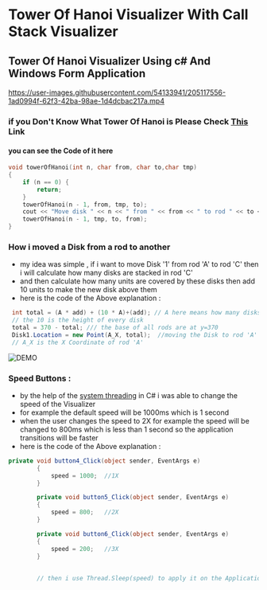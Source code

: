 # Tower Of Hanoi Visualizer With Call Stack Visualizer
## Tower Of Hanoi Visualizer Using c# And Windows Form Application 





https://user-images.githubusercontent.com/54133941/205117556-1ad0994f-62f3-42ba-98ae-1d4dcbac217a.mp4





### if you Don't Know What Tower Of Hanoi is Please Check [This ](https://en.wikipedia.org/wiki/Tower_of_Hanoi) Link

#### you can see the Code of it here 
```cpp
void towerOfHanoi(int n, char from, char to,char tmp)
{
    if (n == 0) {
        return;
    }
    towerOfHanoi(n - 1, from, tmp, to);
    cout << "Move disk " << n << " from " << from << " to rod " << to << "\n";
    towerOfHanoi(n - 1, tmp, to, from);
}
```
### How i moved a Disk from a rod to another
- my idea was simple , if i want to move Disk '1' from rod 'A' to rod 'C' then i will calculate how many disks are stacked in rod 'C'
- and then calculate how many units are covered by these disks then add 10 units to make the new disk above them 
- here is the code of the Above explanation :
```cs
 int total = (A * add) + (10 * A)+(add); // A here means how many disks in rod 'A' , add is the amount of space between the disks
 // the 10 is the height of every disk
 total = 370 - total; /// the base of all rods are at y=370
 Disk1.Location = new Point(A_X, total);  //moving the Disk to rod 'A'
 // A_X is the X Coordinate of rod 'A'
``` 
![DEMO](https://user-images.githubusercontent.com/54133941/205326581-1501c829-04e1-442b-b643-93b3de80fcb2.JPG)

### Speed Buttons :
- by the help of the [system threading](https://learn.microsoft.com/en-us/dotnet/api/system.threading.thread.sleep?view=net-7.0) in C# i was able to change the speed of the Visualizer 
- for example the default speed will be 1000ms which is 1 second 
- when the user changes the speed to 2X for example the speed will be changed to 800ms which is less than 1 second so the application transitions will be faster
- here is the code of the Above explanation :
```cs
private void button4_Click(object sender, EventArgs e)
        {
            speed = 1000;  //1X
        }

        private void button5_Click(object sender, EventArgs e)
        {
            speed = 800;   //2X
        }

        private void button6_Click(object sender, EventArgs e)
        {
            speed = 200;   //3X
        }
        
        
        // then i use Thread.Sleep(speed) to apply it on the Application Form 
```








